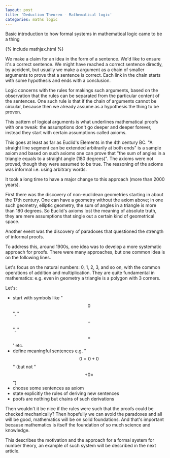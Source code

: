 ```yaml
---
layout: post
title: 'Deduction Theorem - Mathematical logic'
categories: maths logic
---
```


Basic introduction to how formal systems in mathematical logic came to be a
thing

{% include mathjax.html %}


We make a claim for an idea in the form of a sentence. We'd like to ensure it's
a correct sentence. We might have reached a correct sentence directly, by
accident, but usually we make a argument as a chain of smaller arguments to
prove that a sentence is correct. Each link in the chain starts with some
hypothesis and ends with a conclusion.

Logic concerns with the rules for makings such arguments, based on the
observation that the rules can be separated from the particular content of the
sentences. One such rule is that if the chain of arguments cannot be circular,
because then we already assume as a hypothesis the thing to be proven.

This pattern of logical arguments is what underlines mathematical proofs with
one tweak: the assumptions don't go deeper and deeper forever, instead they
start with certain assumptions called axioms.

This goes at least as far as Euclid's Elements in the 4th century BC. "A
straight line segment can be extended arbitrarily at both ends" is a sample
axiom and based on such axioms one can prove that "the sum of angles in a
triangle equals to a straight angle (180 degrees)". The axioms were not
proved, though they were assumed to be true. The reasoning of the axioms was
informal i.e. using arbitrary words.

It took a long time to have a major change to this approach (more than 2000
years).

First there was the discovery of non-euclidean geometries starting in about the
17th century. One can have a geometry without the axiom above; in one such
geometry, elliptic geometry, the sum of angles in a triangle is more than 180
degrees. So Euclid's axioms lost the meaning of absolute truth, they are mere
assumptions that single out a certain kind of geometrical space.

Another event was the discovery of paradoxes that questioned the strength of
informal proofs.

To address this, around 1900s, one idea was to develop a more systematic
approach for proofs. There were many approaches, but one common idea is on the
following lines.

Let's focus on the natural numbers: 0, 1, 2, 3, and so on, with the common
operations of addition and multiplication. They are quite fundamental in
mathematics: e.g. even in geometry a triangle is a polygon with 3 corners.

Let's:
- start with symbols like "$$0$$", "$$+$$", "$$=$$' etc.
- define meaningful sentences e.g. "$$0 = 0 + 0$$" (but not "$$+ 0 =$$")
- choose some sentences as axiom
- state explicitly the rules of deriving new sentences
- poofs are nothing but chains of such derivations

Then wouldn't it be nice if the rules were such that the proofs could be
checked mechanically? Then hopefully we can avoid the paradoxes and all will be
good, mathematics will be on solid foundations. And that's important because
mathematics is itself the foundation of so much science and knowledge.

This describes the motivation and the approach for a formal system for number
theory, an example of such system will be described in the next article.
